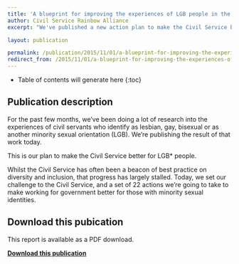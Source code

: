 ```yaml
---
title: 'A blueprint for improving the experiences of LGB people in the Civil Service'
author: Civil Service Rainbow Alliance
excerpt: "We've published a new action plan to make the Civil Service better for LGB* people."

layout: publication

permalink: /publication/2015/11/01/a-blueprint-for-improving-the-experiences-of-lgb-people-in-the-civil-service/
redirect_from: /2015/11/01/a-blueprint-for-improving-the-experiences-of-lgb-people-in-the-civil-service/
---
```



<!-- Include the following to generate a Table of Contents -->
* Table of contents will generate here
{:toc}
<!-- Don't touch the Table of Contents above -->



## Publication description

For the past few months, we’ve been doing a lot of research into the experiences of civil servants who identify as lesbian, gay, bisexual or as another minority sexual orientation (LGB). We’re publishing the result of that work today.

This is our plan to make the Civil Service better for LGB* people.

Whilst the Civil Service has often been a beacon of best practice on diversity and inclusion, that progress has largely stalled. Today, we set our challenge to the Civil Service, and a set of 22 actions we’re going to take to make working for government better for those with minority sexual identities.

## Download this pubication

This report is available as a PDF download.

**[Download this publication](https://www.civilservice.lgbt/documents/store/action-plans/blueprint-for-improving-lgbt-civil-servant-experiences.pdf)**

